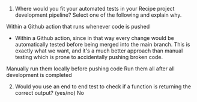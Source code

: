 1) Where would you fit your automated tests in your Recipe project development pipeline? Select one of the following and explain why.

Within a Github action that runs whenever code is pushed 
- Within a Github action, since in that way every change would be automatically tested before being merged into the main branch. This is exactly what we want, and it's a much better approach than manual testing which is prone to accidentally pushing broken code.

Manually run them locally before pushing code
Run them all after all development is completed

2) Would you use an end to end test to check if a function is returning the correct output? (yes/no)
   No




